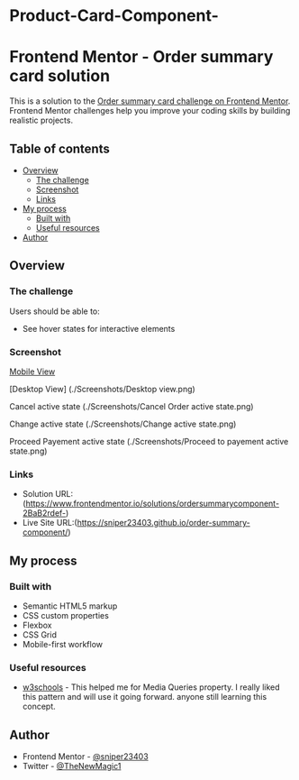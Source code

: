 # Product-Card-Component-
# Frontend Mentor - Order summary card solution

This is a solution to the [Order summary card challenge on Frontend Mentor](https://www.frontendmentor.io/challenges/order-summary-component-QlPmajDUj). Frontend Mentor challenges help you improve your coding skills by building realistic projects. 

## Table of contents

- [Overview](#overview)
  - [The challenge](#the-challenge)
  - [Screenshot](#screenshot)
  - [Links](#links)
- [My process](#my-process)
  - [Built with](#built-with)
  - [Useful resources](#useful-resources)
- [Author](#author)

## Overview

### The challenge

Users should be able to:

- See hover states for interactive elements

### Screenshot
[Mobile View](./Screenshots/Mobile%20View.png)

[Desktop View] (./Screenshots/Desktop view.png)

Cancel active state
(./Screenshots/Cancel Order active state.png)

Change active state
(./Screenshots/Change active state.png)

Proceed Payement active state
(./Screenshots/Proceed to payement active state.png)

### Links

- Solution URL:(https://www.frontendmentor.io/solutions/ordersummarycomponent-2BaB2rdef-)
- Live Site URL:(https://sniper23403.github.io/order-summary-component/)

## My process

### Built with
- Semantic HTML5 markup
- CSS custom properties
- Flexbox
- CSS Grid
- Mobile-first workflow

### Useful resources

- [w3schools](https://www.example.com) - This helped me for Media Queries property. I really liked this pattern and will use it going forward.
anyone still learning this concept.

## Author
- Frontend Mentor - [@sniper23403](https://www.frontendmentor.io/profile/sniper23403)
- Twitter - [@TheNewMagic1](https://twitter.com/TheNewMagic1)


